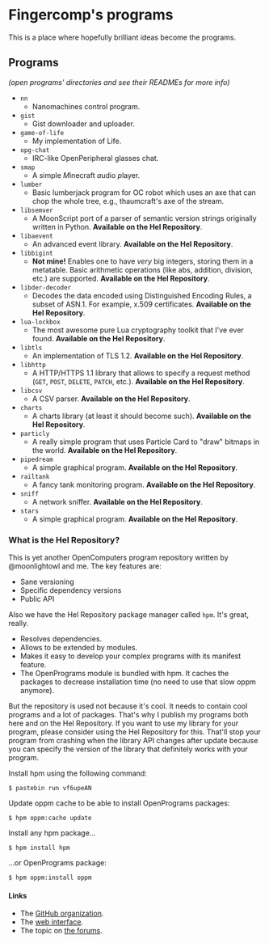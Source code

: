 # Fingercomp's programs
This is a place where hopefully brilliant ideas become the programs.

## Programs
*(open programs' directories and see their READMEs for more info)*
* `nn`
  * Nanomachines control program.
* `gist`
  * Gist downloader and uploader.
* `game-of-life`
  * My implementation of Life.
* `opg-chat`
  * IRC-like OpenPeripheral glasses chat.
* `smap`
  * A *s*imple *M*inecraft *a*udio *p*layer.
* `lumber`
  * Basic lumberjack program for OC robot which uses an axe that can chop the whole tree, e.g., thaumcraft's axe of the stream.
* `libsemver`
  * A MoonScript port of a parser of semantic version strings originally written in Python. **Available on the Hel Repository**.
* `libaevent`
  * An advanced event library. **Available on the Hel Repository**.
* `libbigint`
  * **Not mine!** Enables one to have *very* big integers, storing them in a metatable. Basic arithmetic operations (like abs, addition, division, etc.) are supported. **Available on the Hel Repository**.
* `libder-decoder`
  * Decodes the data encoded using Distinguished Encoding Rules, a subset of ASN.1. For example, x.509 certificates. **Available on the Hel Repository**.
* `lua-lockbox`
  * The most awesome pure Lua cryptography toolkit that I've ever found. **Available on the Hel Repository**.
* `libtls`
  * An implementation of TLS 1.2. **Available on the Hel Repository**.
* `libhttp`
  * A HTTP/HTTPS 1.1 library that allows to specify a request method (`GET`, `POST`, `DELETE`, `PATCH`, etc.). **Available on the Hel Repository**.
* `libcsv`
  * A CSV parser. **Available on the Hel Repository**.
* `charts`
  * A charts library (at least it should become such). **Available on the Hel Repository**.
* `particly`
  * A really simple program that uses Particle Card to "draw" bitmaps in the world. **Available on the Hel Repository**.
* `pipedream`
  * A simple graphical program. **Available on the Hel Repository**.
* `railtank`
  * A fancy tank monitoring program. **Available on the Hel Repository**.
* `sniff`
  * A network sniffer. **Available on the Hel Repository**.
* `stars`
  * A simple graphical program. **Available on the Hel Repository**.

### What is the Hel Repository?
This is yet another OpenComputers program repository written by @moonlightowl and me. The key features are:
* Sane versioning
* Specific dependency versions
* Public API

Also we have the Hel Repository package manager called `hpm`. It's great, really.
* Resolves dependencies.
* Allows to be extended by modules.
* Makes it easy to develop your complex programs with its manifest feature.
* The OpenPrograms module is bundled with hpm. It caches the packages to decrease installation time (no need to use that slow oppm anymore).

But the repository is used not because it's cool. It needs to contain cool
programs and a lot of packages. That's why I publish my programs both here and
on the Hel Repository. If you want to use my library for your program, please
consider using the Hel Repository for this. That'll stop your program from
crashing when the library API changes after update because you can specify the
version of the library that definitely works with your program.

Install hpm using the following command:

```
$ pastebin run vf6upeAN
```

Update oppm cache to be able to install OpenPrograms packages:

```
$ hpm oppm:cache update
```

Install any hpm package...

```
$ hpm install hpm
```

...or OpenPrograms package:

```
$ hpm oppm:install oppm
```

#### Links
* The [GitHub organization](https://github.com/hel-repo).
* The [web interface](https://hel.fomalhaut.me/).
* The topic on [the forums](https://oc.cil.li/index.php?/topic/1116-hel-repository/).
